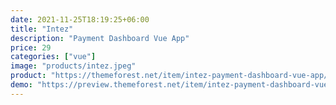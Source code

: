 ```yaml
---
date: 2021-11-25T18:19:25+06:00
title: "Intez"
description: "Payment Dashboard Vue App"
price: 29
categories: ["vue"]
image: "products/intez.jpeg"
product: "https://themeforest.net/item/intez-payment-dashboard-vue-app/32008020"
demo: "https://preview.themeforest.net/item/intez-payment-dashboard-vue-app/full_screen_preview/32008020"
---
```


